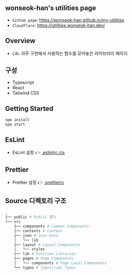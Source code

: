 ## wonseok-han's utilities page

* `Github page`: https://wonseok-han.github.io/my-utilities
* `Cloudflare`: https://utilities.wonseok-han.dev/

## Overview

* Lib: 자주 구현해서 사용하는 함수를 모아놓은 라이브러리 페이지

## 구성

* Typescript
* React
* Tailwind CSS

## Getting Started

```bash
npm install
npm start
```

## EsLint

* EsLint 설정 👉 [.eslintrc.cjs](./.eslintrc.js)

## Prettier

* Prettier 설정 👉 [.prettierrc](./.prettierrc.js)

## Source 디렉토리 구조

```bash
.
├── public # Public 폴더
└── src
    ├── components # Common Components
    ├── contexts # Context
    ├── json # Json Data
    │   └── lib
    ├── layout # Layout Components
    │   └── styles
    ├── lib # Function Libraries
    ├── pages # Page Components
    │   └── components # Page Local Components
    └── types # Typescript Types
```